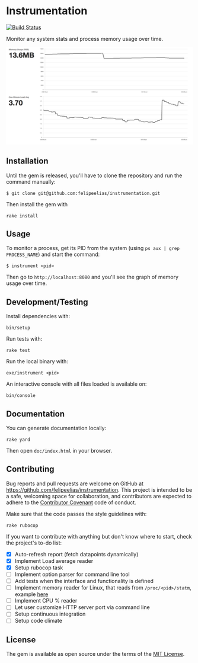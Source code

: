 # Instrumentation

[![Build Status](https://travis-ci.org/felipeelias/instrumentation.svg?branch=master)](https://travis-ci.org/felipeelias/instrumentation)

Monitor any system stats and process memory usage over time.

![Example](https://github.com/felipeelias/instrumentation/blob/4d74af4a8ad0c97cc2940dec92399e54dbfd4d5e/example.gif "Example")

## Installation

Until the gem is released, you'll have to clone the repository and run the command manually:

```
$ git clone git@github.com:felipeelias/instrumentation.git
```

Then install the gem with

```
rake install
```

## Usage

To monitor a process, get its PID from the system (using `ps aux | grep PROCESS_NAME`) and start the command:

```
$ instrument <pid>
```

Then go to `http://localhost:8080` and you'll see the graph of memory usage over time.

## Development/Testing

Install dependencies with:

```
bin/setup
```

Run tests with:

```
rake test
```

Run the local binary with:

```
exe/instrument <pid>
```

An interactive console with all files loaded is available on:

```
bin/console
```

## Documentation

You can generate documentation locally:

```
rake yard
```

Then open `doc/index.html` in your browser.

## Contributing

Bug reports and pull requests are welcome on GitHub at https://github.com/felipeelias/instrumentation. This project is intended to be a safe, welcoming space for collaboration, and contributors are expected to adhere to the [Contributor Covenant](http://contributor-covenant.org) code of conduct.

Make sure that the code passes the style guidelines with:

```
rake rubocop
```

If you want to contribute with anything but don't know where to start, check the project's to-do list:

- [x] Auto-refresh report (fetch datapoints dynamically)
- [x] Implement Load average reader
- [x] Setup rubocop task
- [ ] Implement option parser for command line tool
- [ ] Add tests when the interface and functionality is defined
- [ ] Implement memory reader for Linux, that reads from `/proc/<pid>/statm`, example [here][linux-statm]
- [ ] Implement CPU % reader
- [ ] Let user customize HTTP server port via command line
- [ ] Setup continuous integration
- [ ] Setup code climate

## License

The gem is available as open source under the terms of the [MIT License](http://opensource.org/licenses/MIT).

[linux-statm]: https://gist.github.com/pvdb/6240788
